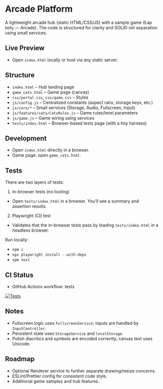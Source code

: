 # Arcade Platform

A lightweight arcade hub (static HTML/CSS/JS) with a sample game (Łap koty — Arcade). The code is structured for clarity and SOLID-ish separation using small services.

## Live Preview
- Open `index.html` locally or host via any static server.

## Structure
- `index.html` – Hub landing page
- `game_cats.html` – Game page (canvas)
- `css/portal.css`, `css/game.css` – Styles
- `js/config.js` – Centralized constants (aspect ratio, storage keys, etc.)
- `js/core/*` – Small services (Storage, Audio, Fullscreen, Input)
- `js/features/cats/CatsRules.js` – Game rules/level parameters
- `js/game.js` – Game wiring using services
- `tests/index.html` – Browser-based tests page (with a tiny harness)

## Development
- Open `index.html` directly in a browser.
- Game page: open `game_cats.html`.

## Tests
There are two layers of tests:

1) In-browser tests (no tooling)
- Open `tests/index.html` in a browser. You’ll see a summary and assertion results.

2) Playwright (CI) test
- Validates that the in-browser tests pass by loading `tests/index.html` in a headless browser.

Run locally:
- `npm i`
- `npx playwright install --with-deps`
- `npm test`

## CI Status
- GitHub Actions workflow: tests

[![Tests](https://github.com/krzysztofcal/arcadePlatform/actions/workflows/tests.yml/badge.svg?branch=main)](https://github.com/krzysztofcal/arcadePlatform/actions/workflows/tests.yml)

## Notes
- Fullscreen logic uses `FullscreenService`; inputs are handled by `InputController`.
- Persistent state uses `StorageService` and `localStorage`.
- Polish diacritics and symbols are encoded correctly; canvas text uses Unicode.

## Roadmap
- Optional Renderer service to further separate drawing/resize concerns.
- ESLint/Prettier config for consistent code style.
- Additional game samples and hub features.
